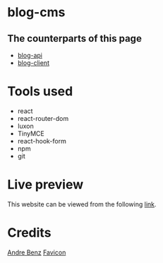 # blog-cms

## The counterparts of this page

-   [blog-api](https://github.com/Meeran-Tofiq/blog-api)
-   [blog-client](https://github.com/Meeran-Tofiq/blog-client)

# Tools used

-   react
-   react-router-dom
-   luxon
-   TinyMCE
-   react-hook-form
-   npm
-   git

# Live preview

This website can be viewed from the following [link](https://aquamarine-daffodil-e3e4f5.netlify.app/).

# Credits

[Andre Benz](https://unsplash.com/@trapnation)
[Favicon](https://www.flaticon.com/authors/md-tanvirul-haque)
